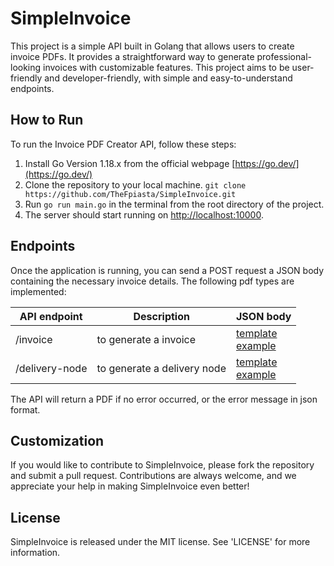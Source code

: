 # SimpleInvoice
This project is a simple API built in Golang that allows users to create invoice PDFs. It provides a straightforward way to generate professional-looking invoices with customizable features. This project aims to be user-friendly and developer-friendly, with simple and easy-to-understand endpoints.

## How to Run

To run the Invoice PDF Creator API, follow these steps:

1. Install Go Version 1.18.x from the official webpage [https://go.dev/](https://go.dev/)
2. Clone the repository to your local machine. ```git clone https://github.com/TheFpiasta/SimpleInvoice.git```
3. Run ``go run main.go`` in the terminal from the root directory of the project.
4. The server should start running on [http://localhost:10000](http://localhost:10000).

## Endpoints

Once the application is running, you can send a POST request a JSON body containing the necessary invoice details.
The following pdf types are implemented:

| API endpoint   | Description                 | JSON body                                                                                             |
|----------------|-----------------------------|-------------------------------------------------------------------------------------------------------|
| /invoice       | to generate a invoice       | [template](pdfType/pdfInvoiceTemplate.json) <br/> [example](pdfType/pdfInvoiceExample.json)           |
| /delivery-node | to generate a delivery node | [template](pdfType/pdfDeliveryNoteTemplate.json) <br/> [example](pdfType/pdfDeliveryNoteExample.json) |

The API will return a PDF if no error occurred, or the error message in json format.

## Customization

If you would like to contribute to SimpleInvoice, please fork the repository and submit a pull request. Contributions
are always welcome, and we appreciate your help in making SimpleInvoice even better!

## License

SimpleInvoice is released under the MIT license. See 'LICENSE' for more information.

